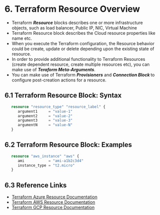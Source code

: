 # 6. Terraform Resource Overview
  - Terraform <i><b>Resource</i></b> blocks describes one or more infrastructure objects, such as load balancer, Public IP, NIC, Virtual Machine
  - Terraform Resource block describes the Cloud resource properties like name etc.
  - When you execute the Terraform configuration, the Resource behavior could be create, update or delete depending upon the existing state of resource.
  - In order to provide additional functionality to Terraform Resources (create dependent resource, create multiple resources etc), you can make use of <i><b>Teraform Meta-Arguments</i></b>.
  - You can make use of Terraform <i><b>Provisioners</i></b> and <i><b>Connection Block </i></b>to configure post-creation actions for a resource.

  ## 6.1 Terraform Resource Block: Syntax
  ```terraform   
     resource "resource_type" "resource_label" {
        argument1     = "value-1"
        argument2     = "value-2"
        argument3     = "value-3"
        argumentN     = "value-N"
     }
   ```
  ## 6.2 Terraform Resource Block: Examples
  ```terraform   
     resource "aws_instance" "aws" {
        ami           = "ami-a1b2c3d4"
        instance_type = "t2.micro"
     }
   ```
   
   ## 6.3 Reference Links
   - [Terraform Azure Resource Documentation](https://registry.terraform.io/providers/hashicorp/azurerm/latest)
   - [Terraform AWS Resource Documentation](https://registry.terraform.io/providers/hashicorp/aws/latest)
   - [Terraform GCP Resource Documentation](https://registry.terraform.io/providers/hashicorp/google/latest)
      

